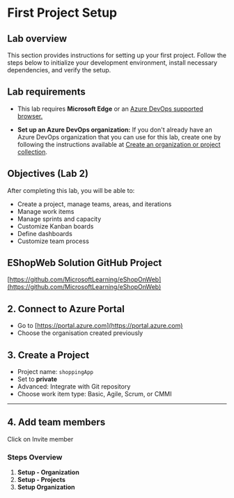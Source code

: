 # First Project Setup


## Lab overview
This section provides instructions for setting up your first project. Follow the steps below to initialize your development environment, install necessary dependencies, and verify the setup.


## Lab requirements
- This lab requires **Microsoft Edge** or an [Azure DevOps supported browser.](https://docs.microsoft.com/azure/devops/server/compatibility?view=azure-devops#web-portal-supported-browsers)

- **Set up an Azure DevOps organization:** If you don't already have an Azure DevOps organization that you can use for this lab, create one by following the instructions available at [Create an organization or project collection](https://docs.microsoft.com/azure/devops/organizations/accounts/create-organization?view=azure-devops).



## Objectives (Lab 2)
After completing this lab, you will be able to:

- Create a project, manage teams, areas, and iterations
- Manage work items
- Manage sprints and capacity
- Customize Kanban boards
- Define dashboards
- Customize team process

## EShopWeb Solution GitHub Project
[https://github.com/MicrosoftLearning/eShopOnWeb](https://github.com/MicrosoftLearning/eShopOnWeb)


## 2. Connect to Azure Portal

- Go to [https://portal.azure.com](https://portal.azure.com)
- Choose the organisation created previously 

## 3. Create a Project

- Project name: `shoppingApp`
- Set to **private**
- Advanced: Integrate with Git repository
- Choose work item type: Basic, Agile, Scrum, or CMMI

---

## 4. Add team members
Click on Invite member 

### Steps Overview

1. **Setup - Organization**
2. **Setup - Projects**
4. **Setup Organization**